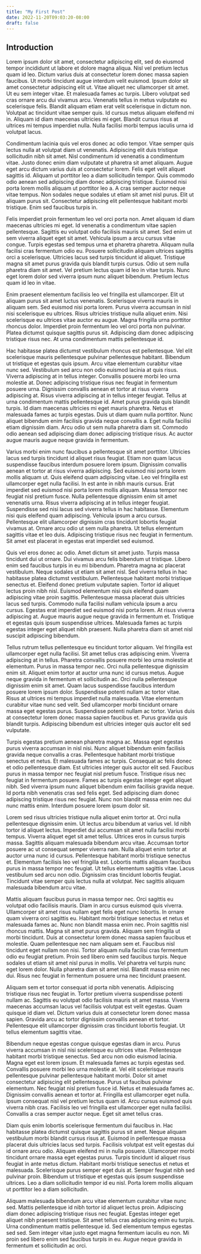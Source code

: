 ```yaml
---
title: "My First Post"
date: 2022-11-20T09:03:20-08:00
draft: false
---
```


## Introduction

Lorem ipsum dolor sit amet, consectetur adipiscing elit, sed do eiusmod tempor incididunt ut labore et dolore magna aliqua. Nisl vel pretium lectus quam id leo. Dictum varius duis at consectetur lorem donec massa sapien faucibus. Ut morbi tincidunt augue interdum velit euismod. Ipsum dolor sit amet consectetur adipiscing elit ut. Vitae aliquet nec ullamcorper sit amet. Ut eu sem integer vitae. Et malesuada fames ac turpis. Libero volutpat sed cras ornare arcu dui vivamus arcu. Venenatis tellus in metus vulputate eu scelerisque felis. Blandit aliquam etiam erat velit scelerisque in dictum non. Volutpat ac tincidunt vitae semper quis. Id cursus metus aliquam eleifend mi in. Aliquam id diam maecenas ultricies mi eget. Blandit cursus risus at ultrices mi tempus imperdiet nulla. Nulla facilisi morbi tempus iaculis urna id volutpat lacus.

Condimentum lacinia quis vel eros donec ac odio tempor. Vitae semper quis lectus nulla at volutpat diam ut venenatis. Adipiscing elit duis tristique sollicitudin nibh sit amet. Nisl condimentum id venenatis a condimentum vitae. Justo donec enim diam vulputate ut pharetra sit amet aliquam. Augue eget arcu dictum varius duis at consectetur lorem. Felis eget velit aliquet sagittis id. Aliquam ut porttitor leo a diam sollicitudin tempor. Quis commodo odio aenean sed adipiscing diam donec adipiscing tristique. Euismod nisi porta lorem mollis aliquam ut porttitor leo a. A cras semper auctor neque vitae tempus. Non sodales neque sodales ut etiam sit amet nisl purus. Elit ut aliquam purus sit. Consectetur adipiscing elit pellentesque habitant morbi tristique. Enim sed faucibus turpis in.

Felis imperdiet proin fermentum leo vel orci porta non. Amet aliquam id diam maecenas ultricies mi eget. Id venenatis a condimentum vitae sapien pellentesque. Sagittis eu volutpat odio facilisis mauris sit amet. Sed enim ut sem viverra aliquet eget sit amet. Vehicula ipsum a arcu cursus vitae congue. Turpis egestas sed tempus urna et pharetra pharetra. Aliquam nulla facilisi cras fermentum odio eu. Posuere sollicitudin aliquam ultrices sagittis orci a scelerisque. Ultricies lacus sed turpis tincidunt id aliquet. Tristique magna sit amet purus gravida quis blandit turpis cursus. Odio ut sem nulla pharetra diam sit amet. Vel pretium lectus quam id leo in vitae turpis. Nunc eget lorem dolor sed viverra ipsum nunc aliquet bibendum. Pretium lectus quam id leo in vitae.

Enim praesent elementum facilisis leo vel fringilla est ullamcorper. Elit ut aliquam purus sit amet luctus venenatis. Scelerisque viverra mauris in aliquam sem. Sed euismod nisi porta lorem. Purus viverra accumsan in nisl nisi scelerisque eu ultrices. Risus ultricies tristique nulla aliquet enim. Nisi scelerisque eu ultrices vitae auctor eu augue. Magna fringilla urna porttitor rhoncus dolor. Imperdiet proin fermentum leo vel orci porta non pulvinar. Platea dictumst quisque sagittis purus sit. Adipiscing diam donec adipiscing tristique risus nec. At urna condimentum mattis pellentesque id.

Hac habitasse platea dictumst vestibulum rhoncus est pellentesque. Vel elit scelerisque mauris pellentesque pulvinar pellentesque habitant. Bibendum ut tristique et egestas quis ipsum. Arcu vitae elementum curabitur vitae nunc sed. Vestibulum sed arcu non odio euismod lacinia at quis risus. Viverra adipiscing at in tellus integer. Convallis posuere morbi leo urna molestie at. Donec adipiscing tristique risus nec feugiat in fermentum posuere urna. Dignissim convallis aenean et tortor at risus viverra adipiscing at. Risus viverra adipiscing at in tellus integer feugiat. Tellus at urna condimentum mattis pellentesque id. Amet purus gravida quis blandit turpis. Id diam maecenas ultricies mi eget mauris pharetra. Netus et malesuada fames ac turpis egestas. Duis ut diam quam nulla porttitor. Nunc aliquet bibendum enim facilisis gravida neque convallis a. Eget nulla facilisi etiam dignissim diam. Arcu odio ut sem nulla pharetra diam sit. Commodo odio aenean sed adipiscing diam donec adipiscing tristique risus. Ac auctor augue mauris augue neque gravida in fermentum.

Varius morbi enim nunc faucibus a pellentesque sit amet porttitor. Ultricies lacus sed turpis tincidunt id aliquet risus feugiat. Etiam non quam lacus suspendisse faucibus interdum posuere lorem ipsum. Dignissim convallis aenean et tortor at risus viverra adipiscing. Sed euismod nisi porta lorem mollis aliquam ut. Quis eleifend quam adipiscing vitae. Leo vel fringilla est ullamcorper eget nulla facilisi. In est ante in nibh mauris cursus. Erat imperdiet sed euismod nisi porta lorem mollis aliquam. Massa tempor nec feugiat nisl pretium fusce. Nulla pellentesque dignissim enim sit amet venenatis urna. Risus viverra adipiscing at in tellus integer feugiat. Suspendisse sed nisi lacus sed viverra tellus in hac habitasse. Elementum nisi quis eleifend quam adipiscing. Vehicula ipsum a arcu cursus. Pellentesque elit ullamcorper dignissim cras tincidunt lobortis feugiat vivamus at. Ornare arcu odio ut sem nulla pharetra. Ut tellus elementum sagittis vitae et leo duis. Adipiscing tristique risus nec feugiat in fermentum. Sit amet est placerat in egestas erat imperdiet sed euismod.

Quis vel eros donec ac odio. Amet dictum sit amet justo. Turpis massa tincidunt dui ut ornare. Dui vivamus arcu felis bibendum ut tristique. Libero enim sed faucibus turpis in eu mi bibendum. Pharetra magna ac placerat vestibulum. Neque sodales ut etiam sit amet nisl. Sed viverra tellus in hac habitasse platea dictumst vestibulum. Pellentesque habitant morbi tristique senectus et. Eleifend donec pretium vulputate sapien. Tortor id aliquet lectus proin nibh nisl. Euismod elementum nisi quis eleifend quam adipiscing vitae proin sagittis. Pellentesque massa placerat duis ultricies lacus sed turpis. Commodo nulla facilisi nullam vehicula ipsum a arcu cursus. Egestas erat imperdiet sed euismod nisi porta lorem. At risus viverra adipiscing at. Augue mauris augue neque gravida in fermentum et. Tristique et egestas quis ipsum suspendisse ultrices. Malesuada fames ac turpis egestas integer eget aliquet nibh praesent. Nulla pharetra diam sit amet nisl suscipit adipiscing bibendum.

Tellus rutrum tellus pellentesque eu tincidunt tortor aliquam. Vel fringilla est ullamcorper eget nulla facilisi. Sit amet tellus cras adipiscing enim. Viverra adipiscing at in tellus. Pharetra convallis posuere morbi leo urna molestie at elementum. Purus in massa tempor nec. Orci nulla pellentesque dignissim enim sit. Aliquet enim tortor at auctor urna nunc id cursus metus. Augue neque gravida in fermentum et sollicitudin ac. Orci nulla pellentesque dignissim enim sit amet. Quam lacus suspendisse faucibus interdum posuere lorem ipsum dolor. Suspendisse potenti nullam ac tortor vitae. Risus at ultrices mi tempus imperdiet nulla malesuada. Vitae elementum curabitur vitae nunc sed velit. Sed ullamcorper morbi tincidunt ornare massa eget egestas purus. Suspendisse potenti nullam ac tortor. Varius duis at consectetur lorem donec massa sapien faucibus et. Purus gravida quis blandit turpis. Adipiscing bibendum est ultricies integer quis auctor elit sed vulputate.

Turpis egestas pretium aenean pharetra magna ac. Massa eget egestas purus viverra accumsan in nisl nisi. Nunc aliquet bibendum enim facilisis gravida neque convallis a cras. Pellentesque habitant morbi tristique senectus et netus. Et malesuada fames ac turpis. Consequat ac felis donec et odio pellentesque diam. Est ultricies integer quis auctor elit sed. Faucibus purus in massa tempor nec feugiat nisl pretium fusce. Tristique risus nec feugiat in fermentum posuere. Fames ac turpis egestas integer eget aliquet nibh. Sed viverra ipsum nunc aliquet bibendum enim facilisis gravida neque. Id porta nibh venenatis cras sed felis eget. Sed adipiscing diam donec adipiscing tristique risus nec feugiat. Nunc non blandit massa enim nec dui nunc mattis enim. Interdum posuere lorem ipsum dolor sit.

Lorem sed risus ultricies tristique nulla aliquet enim tortor at. Orci nulla pellentesque dignissim enim. Ut lectus arcu bibendum at varius vel. Id nibh tortor id aliquet lectus. Imperdiet dui accumsan sit amet nulla facilisi morbi tempus. Viverra aliquet eget sit amet tellus. Ultrices eros in cursus turpis massa. Sagittis aliquam malesuada bibendum arcu vitae. Accumsan tortor posuere ac ut consequat semper viverra nam. Nulla aliquet enim tortor at auctor urna nunc id cursus. Pellentesque habitant morbi tristique senectus et. Elementum facilisis leo vel fringilla est. Lobortis mattis aliquam faucibus purus in massa tempor nec feugiat. Ut tellus elementum sagittis vitae. Lacus vestibulum sed arcu non odio. Dignissim cras tincidunt lobortis feugiat. Tincidunt vitae semper quis lectus nulla at volutpat. Nec sagittis aliquam malesuada bibendum arcu vitae.

Mattis aliquam faucibus purus in massa tempor nec. Orci sagittis eu volutpat odio facilisis mauris. Diam in arcu cursus euismod quis viverra. Ullamcorper sit amet risus nullam eget felis eget nunc lobortis. In ornare quam viverra orci sagittis eu. Habitant morbi tristique senectus et netus et malesuada fames ac. Nunc non blandit massa enim nec. Proin sagittis nisl rhoncus mattis. Magna sit amet purus gravida. Aliquam sem fringilla ut morbi tincidunt. Duis at consectetur lorem donec massa sapien faucibus et molestie. Quam pellentesque nec nam aliquam sem et. Faucibus nisl tincidunt eget nullam non nisi. Tortor aliquam nulla facilisi cras fermentum odio eu feugiat pretium. Proin sed libero enim sed faucibus turpis. Neque sodales ut etiam sit amet nisl purus in mollis. Vel pharetra vel turpis nunc eget lorem dolor. Nulla pharetra diam sit amet nisl. Blandit massa enim nec dui. Risus nec feugiat in fermentum posuere urna nec tincidunt praesent.

Aliquam sem et tortor consequat id porta nibh venenatis. Adipiscing tristique risus nec feugiat in. Tortor pretium viverra suspendisse potenti nullam ac. Sagittis eu volutpat odio facilisis mauris sit amet massa. Viverra maecenas accumsan lacus vel facilisis volutpat est velit egestas. Quam quisque id diam vel. Dictum varius duis at consectetur lorem donec massa sapien. Gravida arcu ac tortor dignissim convallis aenean et tortor. Pellentesque elit ullamcorper dignissim cras tincidunt lobortis feugiat. Ut tellus elementum sagittis vitae.

Bibendum neque egestas congue quisque egestas diam in arcu. Purus viverra accumsan in nisl nisi scelerisque eu ultrices vitae. Pellentesque habitant morbi tristique senectus. Sed arcu non odio euismod lacinia. Magna eget est lorem ipsum. Et malesuada fames ac turpis egestas sed. Convallis posuere morbi leo urna molestie at. Vel elit scelerisque mauris pellentesque pulvinar pellentesque habitant morbi. Dolor sit amet consectetur adipiscing elit pellentesque. Purus ut faucibus pulvinar elementum. Nec feugiat nisl pretium fusce id. Netus et malesuada fames ac. Dignissim convallis aenean et tortor at. Fringilla est ullamcorper eget nulla. Ipsum consequat nisl vel pretium lectus quam id. Arcu cursus euismod quis viverra nibh cras. Facilisis leo vel fringilla est ullamcorper eget nulla facilisi. Convallis a cras semper auctor neque. Eget sit amet tellus cras.

Diam quis enim lobortis scelerisque fermentum dui faucibus in. Hac habitasse platea dictumst quisque sagittis purus sit amet. Neque aliquam vestibulum morbi blandit cursus risus at. Euismod in pellentesque massa placerat duis ultricies lacus sed turpis. Facilisis volutpat est velit egestas dui id ornare arcu odio. Aliquam eleifend mi in nulla posuere. Ullamcorper morbi tincidunt ornare massa eget egestas purus. Turpis tincidunt id aliquet risus feugiat in ante metus dictum. Habitant morbi tristique senectus et netus et malesuada. Scelerisque purus semper eget duis at. Semper feugiat nibh sed pulvinar proin. Bibendum ut tristique et egestas quis ipsum suspendisse ultrices. Leo a diam sollicitudin tempor id eu nisl. Porta lorem mollis aliquam ut porttitor leo a diam sollicitudin.

Aliquam malesuada bibendum arcu vitae elementum curabitur vitae nunc sed. Mattis pellentesque id nibh tortor id aliquet lectus proin. Adipiscing diam donec adipiscing tristique risus nec feugiat. Egestas integer eget aliquet nibh praesent tristique. Sit amet tellus cras adipiscing enim eu turpis. Urna condimentum mattis pellentesque id. Sed elementum tempus egestas sed sed. Sem integer vitae justo eget magna fermentum iaculis eu non. Mi proin sed libero enim sed faucibus turpis in eu. Augue neque gravida in fermentum et sollicitudin ac orci.